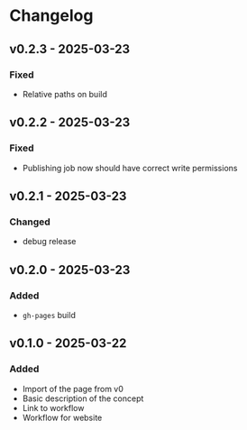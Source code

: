 # Changelog

## v0.2.3 - 2025-03-23
### Fixed
* Relative paths on build

## v0.2.2 - 2025-03-23
### Fixed
* Publishing job now should have correct write permissions

## v0.2.1 - 2025-03-23
### Changed
* debug release

## v0.2.0 - 2025-03-23
### Added
* `gh-pages` build

## v0.1.0 - 2025-03-22
### Added
* Import of the page from v0
* Basic description of the concept
* Link to workflow
* Workflow for website
